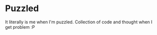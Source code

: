 # Puzzled

It literally is me when I'm puzzled. Collection of code and thought when I get problem :P 
